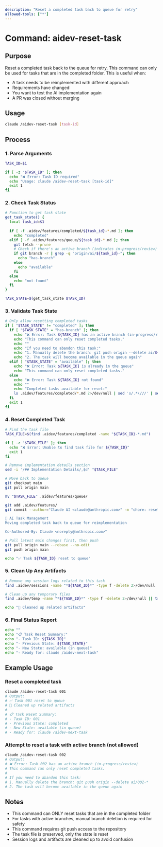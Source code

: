 ```yaml
---
description: "Reset a completed task back to queue for retry"
allowed-tools: ["*"]
---
```


# Command: aidev-reset-task

## Purpose
Reset a completed task back to the queue for retry. This command can only be used for tasks that are in the completed folder. This is useful when:
- A task needs to be reimplemented with different approach
- Requirements have changed
- You want to test the AI implementation again
- A PR was closed without merging

## Usage
```bash
claude /aidev-reset-task [task-id]
```

## Process

### 1. Parse Arguments
```bash
TASK_ID=$1

if [ -z "$TASK_ID" ]; then
  echo "❌ Error: Task ID required"
  echo "Usage: claude /aidev-reset-task [task-id]"
  exit 1
fi
```

### 2. Check Task Status
```bash
# Function to get task state
get_task_state() {
  local task_id=$1
  
  if [ -f .aidev/features/completed/${task_id}-*.md ]; then
    echo "completed"
  elif [ -f .aidev/features/queue/${task_id}-*.md ]; then
    git fetch --prune
    # Check if there's an active branch (indicates in-progress/review)
    if git branch -r | grep -q "origin/ai/${task_id}-"; then
      echo "has-branch"
    else
      echo "available"
    fi
  else
    echo "not-found"
  fi
}

TASK_STATE=$(get_task_state $TASK_ID)
```

### 3. Validate Task State

```bash
# Only allow resetting completed tasks
if [ "$TASK_STATE" != "completed" ]; then
  if [ "$TASK_STATE" = "has-branch" ]; then
    echo "❌ Error: Task ${TASK_ID} has an active branch (in-progress/review)"
    echo "This command can only reset completed tasks."
    echo ""
    echo "If you need to abandon this task:"
    echo "1. Manually delete the branch: git push origin --delete ai/${TASK_ID}-*"
    echo "2. The task will become available in the queue again"
  elif [ "$TASK_STATE" = "available" ]; then
    echo "❌ Error: Task ${TASK_ID} is already in the queue"
    echo "This command can only reset completed tasks."
  else
    echo "❌ Error: Task ${TASK_ID} not found"
    echo ""
    echo "Completed tasks available for reset:"
    ls .aidev/features/completed/*.md 2>/dev/null | sed 's/.*\///' | sed 's/\.md$//' || echo "No completed tasks"
  fi
  exit 1
fi
```

### 4. Reset Completed Task

```bash
# Find the task file
TASK_FILE=$(find .aidev/features/completed -name "${TASK_ID}-*.md")

if [ -z "$TASK_FILE" ]; then
  echo "❌ Error: Unable to find task file for ${TASK_ID}"
  exit 1
fi

# Remove implementation details section
sed -i '/## Implementation Details/,$d' "$TASK_FILE"

# Move back to queue
git checkout main
git pull origin main

mv "$TASK_FILE" .aidev/features/queue/

git add .aidev/features/
git commit --author="Claude AI <claude@anthropic.com>" -m "chore: reset task ${TASK_ID} for retry

🤖 AI Task Management
Moving completed task back to queue for reimplementation

Co-Authored-By: Claude <noreply@anthropic.com>"

# Pull latest main changes first, then push
git pull origin main --rebase --no-edit
git push origin main

echo "✅ Task ${TASK_ID} reset to queue"
```

### 5. Clean Up Any Artifacts
```bash
# Remove any session logs related to this task
find .aidev/sessions -name "*${TASK_ID}*" -type f -delete 2>/dev/null || true

# Clean up any temporary files
find .aidev/temp -name "*${TASK_ID}*" -type f -delete 2>/dev/null || true

echo "🧹 Cleaned up related artifacts"
```

### 6. Final Status Report
```bash
echo ""
echo "📋 Task Reset Summary:"
echo "- Task ID: ${TASK_ID}"
echo "- Previous State: ${TASK_STATE}"
echo "- New State: available (in queue)"
echo "- Ready for: claude /aidev-next-task"
```

## Example Usage

### Reset a completed task
```bash
claude /aidev-reset-task 001
# Output:
# ✅ Task 001 reset to queue
# 🧹 Cleaned up related artifacts
#
# 📋 Task Reset Summary:
# - Task ID: 001
# - Previous State: completed
# - New State: available (in queue)
# - Ready for: claude /aidev-next-task
```

### Attempt to reset a task with active branch (not allowed)
```bash
claude /aidev-reset-task 002
# Output:
# ❌ Error: Task 002 has an active branch (in-progress/review)
# This command can only reset completed tasks.
#
# If you need to abandon this task:
# 1. Manually delete the branch: git push origin --delete ai/002-*
# 2. The task will become available in the queue again
```

## Notes
- This command can ONLY reset tasks that are in the completed folder
- For tasks with active branches, manual branch deletion is required for safety
- This command requires git push access to the repository
- The task file is preserved, only the state is reset
- Session logs and artifacts are cleaned up to avoid confusion